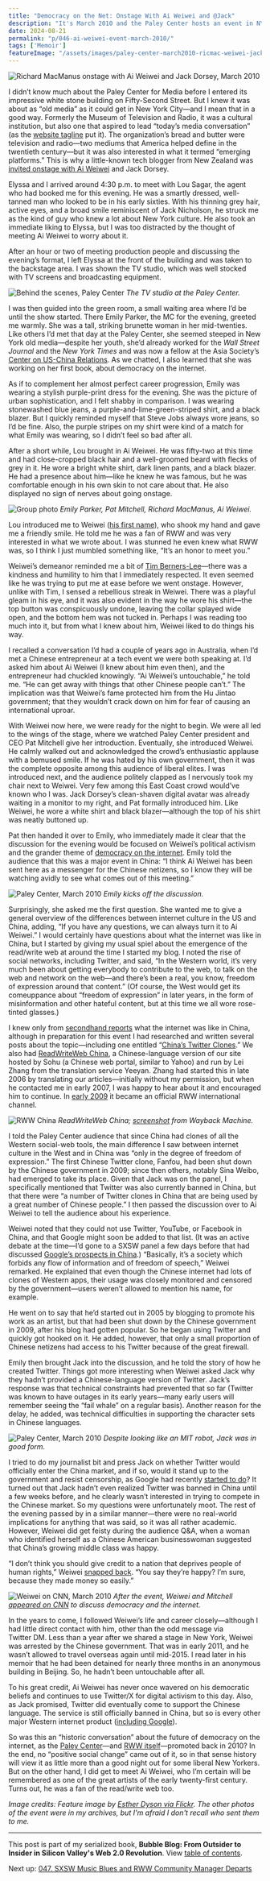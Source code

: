 ```yaml
---
title: "Democracy on the Net: Onstage With Ai Weiwei and @Jack"
description: "It's March 2010 and the Paley Center hosts an event in NYC starring Chinese artist and activist Ai Weiwei, Twitter CEO Jack Dorsey, and your humble RWW editor. We're discussing the future of democracy."
date: 2024-08-21
permalink: "p/046-ai-weiwei-event-march-2010/"
tags: ['Memoir']
featureImage: "/assets/images/paley-center-march2010-ricmac-weiwei-jack.jpg"
---
```


![Richard MacManus onstage with Ai Weiwei and Jack Dorsey, March 2010](/assets/images/paley-center-march2010-ricmac-weiwei-jack.jpg)

I didn’t know much about the Paley Center for Media before I entered its impressive white stone building on Fifty-Second Street. But I knew it was about as “old media” as it could get in New York City—and I mean that in a good way. Formerly the Museum of Television and Radio, it was a cultural institution, but also one that aspired to lead “today’s media conversation” (as the [website tagline](https://web.archive.org/web/20100310155015/http://paleycenter.org/about) put it). The organization’s bread and butter were television and radio—two mediums that America helped define in the twentieth century—but it was also interested in what it termed “emerging platforms.” This is why a little-known tech blogger from New Zealand was [invited onstage with Ai Weiwei](/p/045-sxsw-2010/) and Jack Dorsey.

Elyssa and I arrived around 4:30 p.m. to meet with Lou Sagar, the agent who had booked me for this evening. He was a smartly dressed, well-tanned man who looked to be in his early sixties. With his thinning grey hair, active eyes, and a broad smile reminiscent of Jack Nicholson, he struck me as the kind of guy who knew a lot about New York culture. He also took an immediate liking to Elyssa, but I was too distracted by the thought of meeting Ai Weiwei to worry about it.

After an hour or two of meeting production people and discussing the evening’s format, I left Elyssa at the front of the building and was taken to the backstage area. I was shown the TV studio, which was well stocked with TV screens and broadcasting equipment.

![Behind the scenes, Paley Center](/assets/images/paley-center-tvs.jpeg)
*The TV studio at the Paley Center.*

I was then guided into the green room, a small waiting area where I’d be until the show started. There Emily Parker, the MC for the evening, greeted me warmly. She was a tall, striking brunette woman in her mid-twenties. Like others I’d met that day at the Paley Center, she seemed steeped in New York old media—despite her youth, she’d already worked for the *Wall Street Journal* and the *New York Times* and was now a fellow at the Asia Society’s [Center on US-China Relations](https://asiasociety.org/center-us-china-relations/our-fellows). As we chatted, I also learned that she was working on her first book, about democracy on the internet.

As if to complement her almost perfect career progression, Emily was wearing a stylish purple-print dress for the evening. She was the picture of urban sophistication, and I felt shabby in comparison. I was wearing stonewashed blue jeans, a purple-and-lime-green-striped shirt, and a black blazer. But I quickly reminded myself that Steve Jobs always wore jeans, so I’d be fine. Also, the purple stripes on my shirt were kind of a match for what Emily was wearing, so I didn’t feel so bad after all.

After a short while, Lou brought in Ai Weiwei. He was fifty-two at this time and had close-cropped black hair and a well-groomed beard with flecks of grey in it. He wore a bright white shirt, dark linen pants, and a black blazer. He had a presence about him—like he knew he was famous, but he was comfortable enough in his own skin to not care about that. He also displayed no sign of nerves about going onstage.

![Group photo](/assets/images/event-aiweiwei-1.jpg)
*Emily Parker, Pat Mitchell, Richard MacManus, Ai Weiwei.*

Lou introduced me to Weiwei ([his first name](https://www.theguardian.com/artanddesign/2020/jan/21/ai-weiwei-on-his-new-life-in-britain-germany-virtual-reality-film)), who shook my hand and gave me a friendly smile. He told me he was a fan of RWW and was very interested in what we wrote about. I was stunned he even knew what RWW was, so I think I just mumbled something like, “It’s an honor to meet you.”

Weiwei’s demeanor reminded me a bit of [Tim Berners-Lee](/p/039-tim-berners-lee-2009/)—there was a kindness and humility to him that I immediately respected. It even seemed like he was trying to put me at ease before we went onstage. However, unlike with Tim, I sensed a rebellious streak in Weiwei. There was a playful gleam in his eye, and it was also evident in the way he wore his shirt—the top button was conspicuously undone, leaving the collar splayed wide open, and the bottom hem was not tucked in. Perhaps I was reading too much into it, but from what I knew about him, Weiwei liked to do things his way.

I recalled a conversation I’d had a couple of years ago in Australia, when I’d met a Chinese entrepreneur at a tech event we were both speaking at. I’d asked him about Ai Weiwei (I knew about him even then), and the entrepreneur had chuckled knowingly. “Ai Weiwei’s untouchable,” he told me. “He can get away with things that other Chinese people can’t.” The implication was that Weiwei’s fame protected him from the Hu Jintao government; that they wouldn’t crack down on him for fear of causing an international uproar.

With Weiwei now here, we were ready for the night to begin. We were all led to the wings of the stage, where we watched Paley Center president and CEO Pat Mitchell give her introduction. Eventually, she introduced Weiwei. He calmly walked out and acknowledged the crowd’s enthusiastic applause with a bemused smile. If he was hated by his own government, then it was the complete opposite among this audience of liberal elites. I was introduced next, and the audience politely clapped as I nervously took my chair next to Weiwei. Very few among this East Coast crowd would’ve known who I was. Jack Dorsey’s clean-shaven digital avatar was already waiting in a monitor to my right, and Pat formally introduced him. Like Weiwei, he wore a white shirt and black blazer—although the top of his shirt was neatly buttoned up.

Pat then handed it over to Emily, who immediately made it clear that the discussion for the evening would be focused on Weiwei’s political activism and the grander theme of [democracy on the internet](https://web.archive.org/web/20100322190238/http://www.readwriteweb.com/archives/weiwei_event_roundup.php). Emily told the audience that this was a major event in China: “I think Ai Weiwei has been sent here as a messenger for the Chinese netizens, so I know they will be watching avidly to see what comes out of this meeting.”

![Paley Center, March 2010](/assets/images/event-aiweiwei-2.jpg)
*Emily kicks off the discussion.*

Surprisingly, she asked me the first question. She wanted me to give a general overview of the differences between internet culture in the US and China, adding, “If you have any questions, we can always turn it to Ai Weiwei.” I would certainly have questions about what the internet was like in China, but I started by giving my usual spiel about the emergence of the read/write web at around the time I started my blog. I noted the rise of social networks, including Twitter, and said, “In the Western world, it’s very much been about getting everybody to contribute to the web, to talk on the web and network on the web—and there’s been a real, you know, freedom of expression around that content.” (Of course, the West would get its comeuppance about “freedom of expression” in later years, in the form of misinformation and other hateful content, but at this time we all wore rose-tinted glasses.)

I knew only from [secondhand reports](https://web.archive.org/web/20060906003417/http://www.readwriteweb.com/archives/top_web_apps_china.php) what the internet was like in China, although in preparation for this event I had researched and written several posts about the topic—including one entitled “[China’s Twitter Clones](https://web.archive.org/web/20100307065143/http://www.readwriteweb.com/archives/china_twitter_clones.php).” We also had [ReadWriteWeb China](https://web.archive.org/web/20100304054541/http://blog.it.sohu.com/readwriteweb/), a Chinese-language version of our site hosted by Sohu (a Chinese web portal, similar to Yahoo) and run by Lei Zhang from the translation service Yeeyan. Zhang had started this in late 2006 by translating our articles—initially without my permission, but when he contacted me in early 2007, I was happy to hear about it and encouraged him to continue. In [early 2009](https://web.archive.org/web/20090228224920/http://blog.it.sohu.com/readwriteweb/) it became an official RWW international channel.

![RWW China](/assets/images/rww-china-june2010.jpg)
*ReadWriteWeb China; [screenshot](https://web.archive.org/web/20100529180528/http://blog.it.sohu.com/readwriteweb/) from Wayback Machine.*

I told the Paley Center audience that since China had clones of all the Western social-web tools, the main difference I saw between internet culture in the West and in China was “only in the degree of freedom of expression.” The first Chinese Twitter clone, Fanfou, had been shut down by the Chinese government in 2009; since then others, notably Sina Weibo, had emerged to take its place. Given that Jack was on the panel, I specifically mentioned that Twitter was also currently banned in China, but that there were “a number of Twitter clones in China that are being used by a great number of Chinese people.” I then passed the discussion over to Ai Weiwei to tell the audience about his experience.

Weiwei noted that they could not use Twitter, YouTube, or Facebook in China, and that Google might soon be added to that list. (It was an active debate at the time—I’d gone to a SXSW panel a few days before that had discussed [Google’s prospects in China](https://web.archive.org/web/20100314154514/http://www.readwriteweb.com/archives/what_google_will_do_in_china.php).) “Basically, it’s a society which forbids any flow of information and of freedom of speech,” Weiwei remarked. He explained that even though the Chinese internet had lots of clones of Western apps, their usage was closely monitored and censored by the government—users weren’t allowed to mention his name, for example.

He went on to say that he’d started out in 2005 by blogging to promote his work as an artist, but that had been shut down by the Chinese government in 2009, after his blog had gotten popular. So he began using Twitter and quickly got hooked on it. He added, however, that only a small proportion of Chinese netizens had access to his Twitter because of the great firewall.

Emily then brought Jack into the discussion, and he told the story of how he created Twitter. Things got more interesting when Weiwei asked Jack why they hadn’t provided a Chinese-language version of Twitter. Jack’s response was that technical constraints had prevented that so far (Twitter was known to have outages in its early years—many early users will remember seeing the “fail whale” on a regular basis). Another reason for the delay, he added, was technical difficulties in supporting the character sets in Chinese languages.

![Paley Center, March 2010](/assets/images/event-aiweiwei-3.jpg)
*Despite looking like an MIT robot, Jack was in good form.*

I tried to do my journalist bit and press Jack on whether Twitter would officially enter the China market, and if so, would it stand up to the government and resist censorship, as Google had recently [started to do](http://news.bbc.co.uk/1/hi/world/asia-pacific/8582233.stm)? It turned out that Jack hadn’t even realized Twitter was banned in China until a few weeks before, and he clearly wasn’t interested in trying to compete in the Chinese market. So my questions were unfortunately moot. The rest of the evening passed by in a similar manner—there were no real-world implications for anything that was said, so it was all rather academic. However, Weiwei did get feisty during the audience Q&A, when a woman who identified herself as a Chinese American businesswoman suggested that China’s growing middle class was happy.

“I don’t think you should give credit to a nation that deprives people of human rights,” Weiwei [snapped back](https://www.latimes.com/archives/blogs/culture-monster-blog/story/2010-03-15/artist-ai-weiwei-makes-rare-u-s-appearance-to-talk-about-digital-activism). “You say they’re happy? I’m sure, because they made money so easily.”

![Weiwei on CNN, March 2010](/assets/images/cnn_weiwei_march2010.jpg)
*After the event, Weiwei and Mitchell [appeared on CNN](https://www.youtube.com/watch?v=OJ2-iCeltgU) to discuss democracy and the internet.*

In the years to come, I followed Weiwei’s life and career closely—although I had little direct contact with him, other than the odd message via Twitter DM. Less than a year after we shared a stage in New York, Weiwei was arrested by the Chinese government. That was in early 2011, and he wasn’t allowed to travel overseas again until mid-2015. I read later in his memoir that he had been detained for nearly three months in an anonymous building in Beijing. So, he hadn’t been untouchable after all.

To his great credit, Ai Weiwei has never once wavered on his democratic beliefs and continues to use Twitter/X for digital activism to this day. Also, as Jack promised, Twitter did eventually come to support the Chinese language. The service is still officially banned in China, but so is every other major Western internet product ([including Google](https://en.wikipedia.org/wiki/List_of_websites_blocked_in_mainland_China)).

So was this an “historic conversation” about the future of democracy on the internet, as the [Paley Center](https://web.archive.org/web/20100304165546/http://www.paleycenter.org/special-event-ai-weiwei-jack-dorsey-richard-macmanus)—and [RWW itself](https://web.archive.org/web/20100228062817/http://www.readwriteweb.com/archives/historic_conversation_in_nyc_ai_weiwei_jack_dorsey_richard_macmanus.php)—promoted back in 2010? In the end, no “positive social change” came out of it, so in that sense history will view it as little more than a good night out for some liberal New Yorkers. But on the other hand, I did get to meet Ai Weiwei, who I’m certain will be remembered as one of the great artists of the early twenty-first century. Turns out, he was a fan of the read/write web too.

*Image credits: Feature image by [Esther Dyson via Flickr](https://www.flickr.com/photos/edyson/4437567029). The other photos of the event were in my archives, but I'm afraid I don't recall who sent them to me.*

* * *

This post is part of my serialized book, **Bubble Blog: From Outsider to Insider in Silicon Valley's Web 2.0 Revolution**. View [table of contents](/p/roadmap-bubbleblog/).

Next up: [047. SXSW Music Blues and RWW Community Manager Departs](/p/047-sxsw-music-2010/)